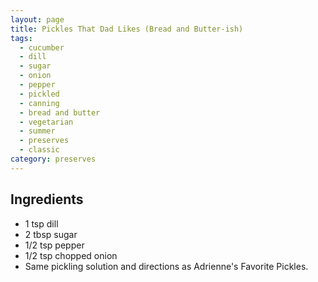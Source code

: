 ```yaml
---
layout: page
title: Pickles That Dad Likes (Bread and Butter-ish)
tags:
  - cucumber
  - dill
  - sugar
  - onion
  - pepper
  - pickled
  - canning
  - bread and butter
  - vegetarian
  - summer
  - preserves
  - classic
category: preserves
---
```


## Ingredients
* 1 tsp dill
* 2 tbsp sugar
* 1/2 tsp pepper
* 1/2 tsp chopped onion
* Same pickling solution and directions as Adrienne's Favorite Pickles.
